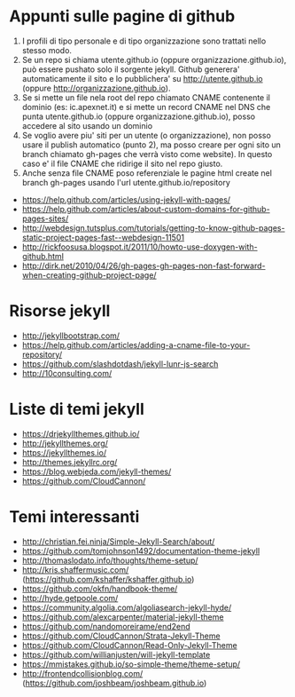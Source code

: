 Appunti sulle pagine di github
===
1. I profili di tipo personale e di tipo organizzazione sono trattati nello stesso modo.
2. Se un repo si chiama utente.github.io (oppure organizzazione.github.io), può essere pushato solo il sorgente jekyll. Github generera' automaticamente il sito e lo pubblichera' su http://utente.github.io (oppure http://organizzazione.github.io). 
3. Se si mette un file nela root del repo chiamato CNAME contenente il dominio (es: ic.apexnet.it) e si mette un record CNAME nel DNS che punta utente.github.io (oppure organizzazione.github.io), posso accedere al sito usando un dominio
4. Se voglio avere piu' siti per un utente (o organizzazione), non posso usare il publish automatico (punto 2), ma posso creare per ogni sito un branch chiamato gh-pages che verrà visto come website). In questo caso e' il file CNAME che ridirige il sito nel repo giusto.
5. Anche senza file CNAME poso referenziale le pagine html create nel branch gh-pages usando l'url utente.github.io/repository

* https://help.github.com/articles/using-jekyll-with-pages/
* https://help.github.com/articles/about-custom-domains-for-github-pages-sites/
* http://webdesign.tutsplus.com/tutorials/getting-to-know-github-pages-static-project-pages-fast--webdesign-11501
* http://rickfoosusa.blogspot.it/2011/10/howto-use-doxygen-with-github.html
* http://dirk.net/2010/04/26/gh-pages-gh-pages-non-fast-forward-when-creating-github-project-page/

Risorse jekyll
====

* http://jekyllbootstrap.com/
* https://help.github.com/articles/adding-a-cname-file-to-your-repository/
* https://github.com/slashdotdash/jekyll-lunr-js-search
* http://10consulting.com/

Liste di temi jekyll
===
* https://drjekyllthemes.github.io/
* http://jekyllthemes.org/
* https://jekyllthemes.io/
* http://themes.jekyllrc.org/
* https://blog.webjeda.com/jekyll-themes/
* https://github.com/CloudCannon/


Temi interessanti
===
* http://christian.fei.ninja/Simple-Jekyll-Search/about/
* https://github.com/tomjohnson1492/documentation-theme-jekyll
* http://thomaslodato.info/thoughts/theme-setup/
* http://kris.shaffermusic.com/  (https://github.com/kshaffer/kshaffer.github.io)
* https://github.com/okfn/handbook-theme/
* http://hyde.getpoole.com/
* https://community.algolia.com/algoliasearch-jekyll-hyde/
* https://github.com/alexcarpenter/material-jekyll-theme
* https://github.com/nandomoreirame/end2end
* https://github.com/CloudCannon/Strata-Jekyll-Theme
* https://github.com/CloudCannon/Read-Only-Jekyll-Theme
* https://github.com/willianjusten/will-jekyll-template
* https://mmistakes.github.io/so-simple-theme/theme-setup/
* http://frontendcollisionblog.com/ (https://github.com/joshbeam/joshbeam.github.io)

